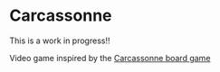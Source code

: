 # Carcassonne

This is a work in progress!!

Video game inspired by the [Carcassonne board game](https://en.wikipedia.org/wiki/Carcassonne_(board_game))
